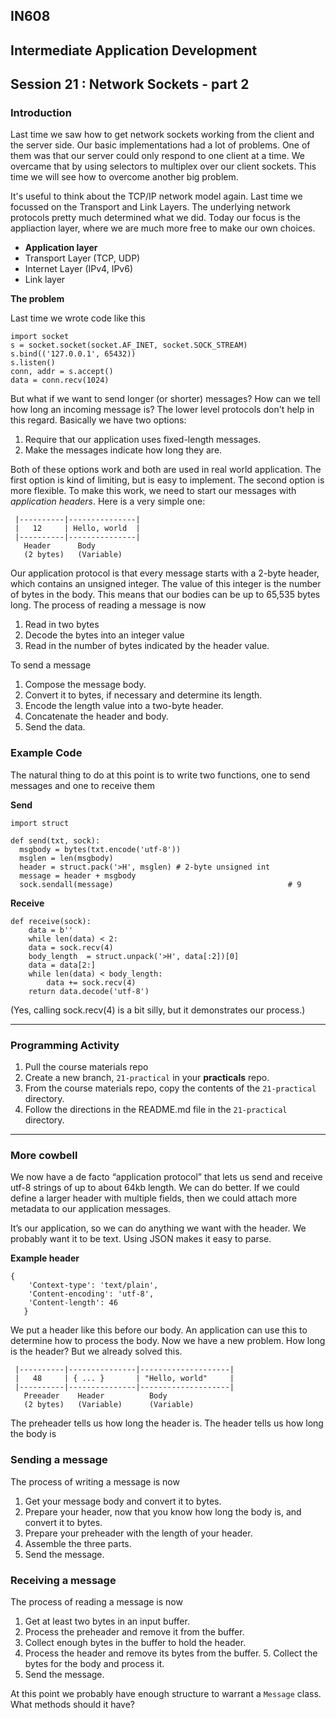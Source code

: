 ## IN608
## Intermediate Application Development

## Session 21 :  Network Sockets - part 2

### Introduction
Last time we saw how to get network sockets working from the client and the server side. Our basic implementations had a lot of problems. One of them was that our server could only respond to one client at a time. We overcame that by using selectors to multiplex over our client sockets. This time we will see how to overcome another big problem.

It's useful to think about the TCP/IP network model again. Last time we focussed on the Transport and Link Layers. The underlying network protocols pretty much determined what we did. Today our focus is the appliaction layer, where we are much more free to make our own choices.

  - **Application layer**
  - Transport Layer (TCP, UDP)
  - Internet Layer (IPv4, IPv6)
  - Link layer


**The problem**

Last time we wrote code like this

```
import socket
s = socket.socket(socket.AF_INET, socket.SOCK_STREAM)
s.bind(('127.0.0.1', 65432))
s.listen()
conn, addr = s.accept()
data = conn.recv(1024)
```

But what if we want to send longer (or shorter) messages? How can we tell how long an incoming message is? The lower level protocols don't help in this regard. Basically we have two options:

  1. Require that our application uses fixed-length messages.
  2. Make the messages indicate how long they are.

Both of these options work and both are used in real world application. The first option is kind of limiting, but is easy to implement. The second option is more flexible. To make this work, we need to start our messages with *application headers*. Here is a very simple one:

```
 |----------|---------------|
 |   12     | Hello, world  |
 |----------|---------------|
   Header      Body
   (2 bytes)   (Variable) 
```

Our application protocol is that every message starts with a 2-byte header, which contains an unsigned integer. The value of this integer is the number of bytes in the body. This means that our bodies can be up to 65,535 bytes long. The process of reading a message is now

  1. Read in two bytes
  2. Decode the bytes into an integer value
  3. Read in the number of bytes indicated by the header value.

To send a message
  1. Compose the message body.
  2. Convert it to bytes, if necessary and determine its length.
  3. Encode the length value into a two-byte header.
  4. Concatenate the header and body.
  5. Send the data.


### Example Code

The natural thing to do at this point is to write two functions, one to send messages and one to receive them

**Send**

```
import struct

def send(txt, sock):
  msgbody = bytes(txt.encode('utf-8'))
  msglen = len(msgbody)
  header = struct.pack('>H', msglen) # 2-byte unsigned int
  message = header + msgbody
  sock.sendall(message)                                       # 9
```

**Receive**

```
def receive(sock):
    data = b''
    while len(data) < 2:
    data = sock.recv(4)
    body_length  = struct.unpack('>H', data[:2])[0]
    data = data[2:]
    while len(data) < body_length:
        data += sock.recv(4)
    return data.decode('utf-8')       
```

(Yes, calling sock.recv(4) is a bit silly, but it demonstrates our process.)

---
### Programming Activity
  1. Pull the course materials repo
  2. Create a new branch, `21-practical` in your **practicals** repo.
  3. From the course materials repo, copy the contents of the `21-practical` directory.
  4. Follow the directions in the README.md file in the `21-practical` directory.
---

### More cowbell

We now have a de facto “application protocol” that lets us send and receive utf-8 strings of up to about 64kb length. We can do better. If we could define a larger header with multiple fields, then we could attach more metadata to our application messages.

It’s our application, so we can do anything we want with the header. We probably want it to be text. Using JSON makes it easy to parse.

**Example header**

```
{
    'Context-type': 'text/plain',
    'Content-encoding': 'utf-8',
    'Content-length': 46
   }
```
We put a header like this before our body. An application can use this to determine how to process the body. Now we have a new problem. How long is the header? But we already solved this.


```
 |----------|---------------|--------------------|
 |   48     | { ... }       | "Hello, world"     |
 |----------|---------------|--------------------|
   Preeader    Header          Body
   (2 bytes)   (Variable)      (Variable)
```

The preheader tells us how long the header is. The header tells us how long the body is

### Sending a message
The process of writing a message is now

  1. Get your message body and convert it to bytes.
  2. Prepare your header, now that you know how long the body is, and convert it to bytes.
  3. Prepare your preheader with the length of your header.
  4. Assemble the three parts.
  5. Send the message.

### Receiving a message

The process of reading a message is now
  1. Get at least two bytes in an input buffer.
  2. Process the preheader and remove it from the buffer.
  3. Collect enough bytes in the buffer to hold the header.
  4. Process the header and remove its bytes from the buffer. 5. Collect the bytes for the body and process it.
  6. Send the message.

At this point we probably have enough structure to warrant a `Message` class. What methods should it have?